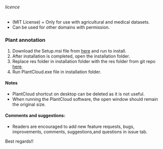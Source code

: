 ###### licence 
- (MIT License) + Only for use with agricultural and medical datasets. 
- Can be used for other domains with permission.

### Plant annotation

1. Download the Setup.msi file from [here](https://github.com/UGA-BSAIL/plant_3d_deep_learning/blob/main/plant_annotation/PlantCloud/OpenGL/Setup/Debug) and run to install.
2. After installation is completed, open the installation folder.
3. Replace res folder in installation folder with the res folder from git repo [here](https://github.com/UGA-BSAIL/plant_3d_deep_learning/tree/main/plant_annotation/PlantCloud/OpenGL/OpenGL).
4. Run PlantCloud.exe file in installation folder.

#### Notes

- PlantCloud shortcut on desktop can be deleted as it is not useful.
- When running the PlantCloud software, the open window should remain the original size. 

#### Comments and suggestions:
- Readers are encouraged to add new feature requests, bugs, improvements, comments, suggestions,and questions in issue tab.

Best regards!!
